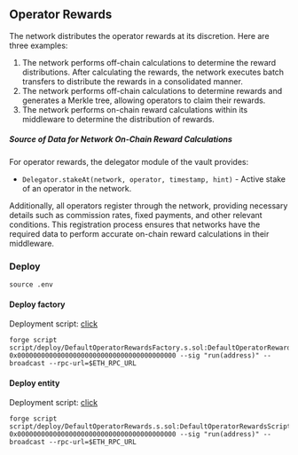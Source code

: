 ## Operator Rewards

The network distributes the operator rewards at its discretion. Here are three examples:

1. The network performs off-chain calculations to determine the reward distributions. After calculating the rewards, the network executes batch transfers to distribute the rewards in a consolidated manner.
2. The network performs off-chain calculations to determine rewards and generates a Merkle tree, allowing operators to claim their rewards.
3. The network performs on-chain reward calculations within its middleware to determine the distribution of rewards.

##### Source of Data for Network On-Chain Reward Calculations

For operator rewards, the delegator module of the vault provides:

- `Delegator.stakeAt(network, operator, timestamp, hint)` - Active stake of an operator in the network.

Additionally, all operators register through the network, providing necessary details such as commission rates, fixed payments, and other relevant conditions. This registration process ensures that networks have the required data to perform accurate on-chain reward calculations in their middleware.

### Deploy

```shell
source .env
```

#### Deploy factory

Deployment script: [click](../script/deploy/DefaultOperatorRewardsFactory.s.sol)

```shell
forge script script/deploy/DefaultOperatorRewardsFactory.s.sol:DefaultOperatorRewardsFactoryScript 0x0000000000000000000000000000000000000000 --sig "run(address)" --broadcast --rpc-url=$ETH_RPC_URL
```

#### Deploy entity

Deployment script: [click](../script/deploy/DefaultOperatorRewards.s.sol)

```shell
forge script script/deploy/DefaultOperatorRewards.s.sol:DefaultOperatorRewardsScript 0x0000000000000000000000000000000000000000 --sig "run(address)" --broadcast --rpc-url=$ETH_RPC_URL
```
